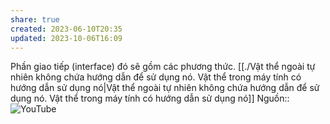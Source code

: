 ```yaml
---
share: true
created: 2023-06-10T20:35
updated: 2023-10-06T16:09
---
```

Phần giao tiếp (interface) đó sẽ gồm các phương thức. [[./Vật thể ngoài tự nhiên không chứa hướng dẫn để sử dụng nó. Vật thể trong máy tính có hướng dẫn sử dụng nó|Vật thể ngoài tự nhiên không chứa hướng dẫn để sử dụng nó. Vật thể trong máy tính có hướng dẫn sử dụng nó]]
Nguồn::![YouTube](https://youtu.be/KyTUN6_Z9TM)
